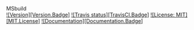 MSbuild <br/> <a target="_blank" href="http://semver.org">![Version][Version.Badge]</a> <a target="_blank" href="https://travis-ci.org/cosunae/msbuild">![Travis status][TravisCI.Badge]</a> <a target="_blank" href="https://opensource.org/licenses/MIT">![License: MIT][MIT.License]</a> <a target="_blank" href="https://cosunae.github.io/msbuild">![Documentation][Documentation.Badge]</a>


